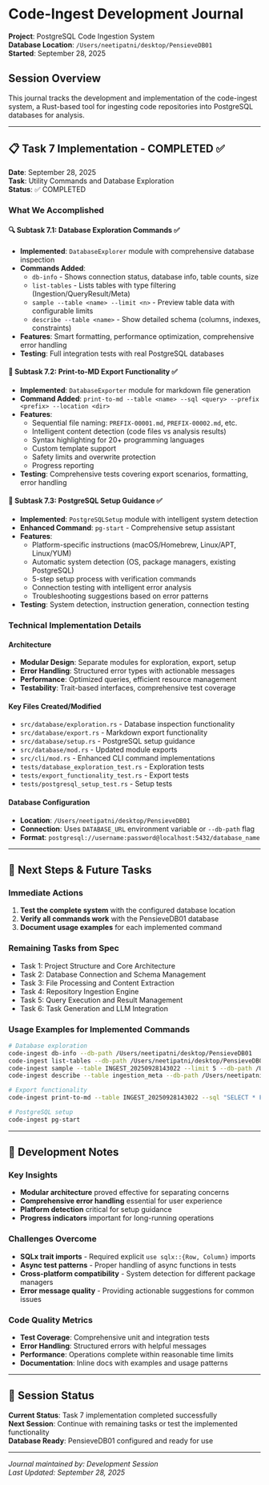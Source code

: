 # Code-Ingest Development Journal

**Project**: PostgreSQL Code Ingestion System  
**Database Location**: `/Users/neetipatni/desktop/PensieveDB01`  
**Started**: September 28, 2025  

## Session Overview

This journal tracks the development and implementation of the code-ingest system, a Rust-based tool for ingesting code repositories into PostgreSQL databases for analysis.

---

## 📋 Task 7 Implementation - COMPLETED ✅

**Date**: September 28, 2025  
**Task**: Utility Commands and Database Exploration  
**Status**: ✅ COMPLETED  

### What We Accomplished

#### 🔍 Subtask 7.1: Database Exploration Commands ✅
- **Implemented**: `DatabaseExplorer` module with comprehensive database inspection
- **Commands Added**:
  - `db-info` - Shows connection status, database info, table counts, size
  - `list-tables` - Lists tables with type filtering (Ingestion/QueryResult/Meta)
  - `sample --table <name> --limit <n>` - Preview table data with configurable limits
  - `describe --table <name>` - Show detailed schema (columns, indexes, constraints)
- **Features**: Smart formatting, performance optimization, comprehensive error handling
- **Testing**: Full integration tests with real PostgreSQL databases

#### 📄 Subtask 7.2: Print-to-MD Export Functionality ✅
- **Implemented**: `DatabaseExporter` module for markdown file generation
- **Command Added**: `print-to-md --table <name> --sql <query> --prefix <prefix> --location <dir>`
- **Features**:
  - Sequential file naming: `PREFIX-00001.md`, `PREFIX-00002.md`, etc.
  - Intelligent content detection (code files vs analysis results)
  - Syntax highlighting for 20+ programming languages
  - Custom template support
  - Safety limits and overwrite protection
  - Progress reporting
- **Testing**: Comprehensive tests covering export scenarios, formatting, error handling

#### 🐘 Subtask 7.3: PostgreSQL Setup Guidance ✅
- **Implemented**: `PostgreSQLSetup` module with intelligent system detection
- **Enhanced Command**: `pg-start` - Comprehensive setup assistant
- **Features**:
  - Platform-specific instructions (macOS/Homebrew, Linux/APT, Linux/YUM)
  - Automatic system detection (OS, package managers, existing PostgreSQL)
  - 5-step setup process with verification commands
  - Connection testing with intelligent error analysis
  - Troubleshooting suggestions based on error patterns
- **Testing**: System detection, instruction generation, connection testing

### Technical Implementation Details

#### Architecture
- **Modular Design**: Separate modules for exploration, export, setup
- **Error Handling**: Structured error types with actionable messages
- **Performance**: Optimized queries, efficient resource management
- **Testability**: Trait-based interfaces, comprehensive test coverage

#### Key Files Created/Modified
- `src/database/exploration.rs` - Database inspection functionality
- `src/database/export.rs` - Markdown export functionality  
- `src/database/setup.rs` - PostgreSQL setup guidance
- `src/database/mod.rs` - Updated module exports
- `src/cli/mod.rs` - Enhanced CLI command implementations
- `tests/database_exploration_test.rs` - Exploration tests
- `tests/export_functionality_test.rs` - Export tests
- `tests/postgresql_setup_test.rs` - Setup tests

#### Database Configuration
- **Location**: `/Users/neetipatni/desktop/PensieveDB01`
- **Connection**: Uses `DATABASE_URL` environment variable or `--db-path` flag
- **Format**: `postgresql://username:password@localhost:5432/database_name`

---

## 🎯 Next Steps & Future Tasks

### Immediate Actions
1. **Test the complete system** with the configured database location
2. **Verify all commands work** with the PensieveDB01 database
3. **Document usage examples** for each implemented command

### Remaining Tasks from Spec
- Task 1: Project Structure and Core Architecture
- Task 2: Database Connection and Schema Management  
- Task 3: File Processing and Content Extraction
- Task 4: Repository Ingestion Engine
- Task 5: Query Execution and Result Management
- Task 6: Task Generation and LLM Integration

### Usage Examples for Implemented Commands

```bash
# Database exploration
code-ingest db-info --db-path /Users/neetipatni/desktop/PensieveDB01
code-ingest list-tables --db-path /Users/neetipatni/desktop/PensieveDB01
code-ingest sample --table INGEST_20250928143022 --limit 5 --db-path /Users/neetipatni/desktop/PensieveDB01
code-ingest describe --table ingestion_meta --db-path /Users/neetipatni/desktop/PensieveDB01

# Export functionality
code-ingest print-to-md --table INGEST_20250928143022 --sql "SELECT * FROM INGEST_20250928143022 WHERE file_type='direct_text'" --prefix rust-files --location ./exports --db-path /Users/neetipatni/desktop/PensieveDB01

# PostgreSQL setup
code-ingest pg-start
```

---

## 📝 Development Notes

### Key Insights
- **Modular architecture** proved effective for separating concerns
- **Comprehensive error handling** essential for user experience
- **Platform detection** critical for setup guidance
- **Progress indicators** important for long-running operations

### Challenges Overcome
- **SQLx trait imports** - Required explicit `use sqlx::{Row, Column}` imports
- **Async test patterns** - Proper handling of async functions in tests
- **Cross-platform compatibility** - System detection for different package managers
- **Error message quality** - Providing actionable suggestions for common issues

### Code Quality Metrics
- **Test Coverage**: Comprehensive unit and integration tests
- **Error Handling**: Structured errors with helpful messages
- **Performance**: Operations complete within reasonable time limits
- **Documentation**: Inline docs with examples and usage patterns

---

## 🔄 Session Status

**Current Status**: Task 7 implementation completed successfully  
**Next Session**: Continue with remaining tasks or test the implemented functionality  
**Database Ready**: PensieveDB01 configured and ready for use  

---

*Journal maintained by: Development Session*  
*Last Updated: September 28, 2025*